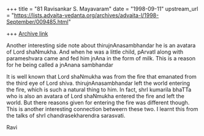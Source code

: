 +++
title = "81 Ravisankar S. Mayavaram"
date = "1998-09-11"
upstream_url = "https://lists.advaita-vedanta.org/archives/advaita-l/1998-September/009485.html"

+++
[Archive link](https://lists.advaita-vedanta.org/archives/advaita-l/1998-September/009485.html)

Another interesting side note about thirujnAnasambhandar he is an
avatara of Lord shaNmukha. And when he was a little child,
pArvatI along with parameshvara came and fed him jnAna in the
form of milk.  This is a reason for he being called a jnAnana
sambhandar

It is well known that Lord shaNmukha was from the fire that
emanated from the third eye of Lord shiva. thirujnAnasambhandar
left the world entering the fire, which is such a natural thing
to him. In fact, shrI kumarila bhaTTa who is also an avatara of
Lord shaNmukha entered the fire and left the world. But there
reasons given for entering the fire was different though. This is
another interesting connection betweern these two. I learnt this
from the talks of shrI chandrasekharendra sarasvati.

Ravi

